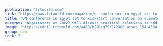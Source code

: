 ```yaml
---
publication: "trtworld.com"
link: "https://www.trtworld.com/magazine/un-conference-in-egypt-set-to-kickstart-conversation-on-climate-reparations-62016"
title: "UN conference in Egypt set to kickstart conversation on climate reparations"
excerpt: "Negotiators at COP27 will discuss practical solutions to address how historical polluters should pay for poor countries’ irreversible climate-related losses."
image: "https://cdni0.trtworld.com/w480/h270/q75/142908_asset_15414504__1666877481019.jpeg"
group: con
rank: 7
---
```

